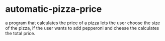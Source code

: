 # automatic-pizza-price
a program that calculates the price of a pizza
lets the user choose the size of the pizza, if the user wants to add pepperoni and cheese the calculates the total price.
